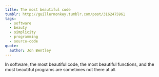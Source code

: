 ```yaml
---
title: The most beautiful code
tumblr: http://guillermonkey.tumblr.com/post/3162475961
tags:
  - software
  - beauty
  - simplicity
  - programming
  - source-code
quote:
  author: Jon Bentley
---
```


In software, the most beautiful code, the most beautiful functions, and the most beautiful programs are sometimes not there at all.

